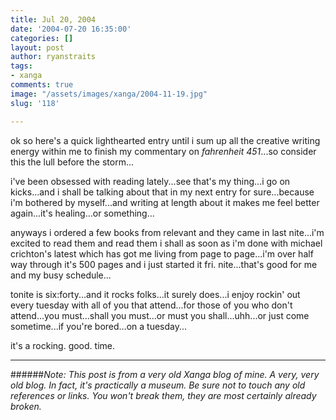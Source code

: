 ```yaml
---
title: Jul 20, 2004
date: '2004-07-20 16:35:00'
categories: []
layout: post
author: ryanstraits
tags:
- xanga
comments: true
image: "/assets/images/xanga/2004-11-19.jpg"
slug: '118'

---
```

ok so here's a quick lighthearted entry until i sum up all the creative writing energy within me to finish my commentary on <em>fahrenheit 451</em>...so consider this the lull before the storm...

<!-- break -->

i've been obsessed with reading lately...see that's my thing...i go on kicks...and i shall be talking about that in my next entry for sure...because i'm bothered by myself...and writing at length about it makes me feel better again...it's healing...or something...

anyways i ordered a few books from relevant and they came in last nite...i'm excited to read them and read them i shall as soon as i'm done with michael crichton's latest which has got me living from page to page...i'm over half way through it's 500 pages and i just started it fri. nite...that's good for me and my busy schedule...

tonite is six:forty...and it rocks folks...it surely does...i enjoy rockin' out every tuesday with all of you that attend...for those of you who don't attend...you must...shall you must...or must you shall...uhh...or just come sometime...if you're bored...on a tuesday...

it's a rocking. good. time.

---

######*Note: This post is from a very old Xanga blog of mine. A very, very old blog. In fact, it's practically a museum. Be sure not to touch any old references or links. You won't break them, they are most certainly already broken.*